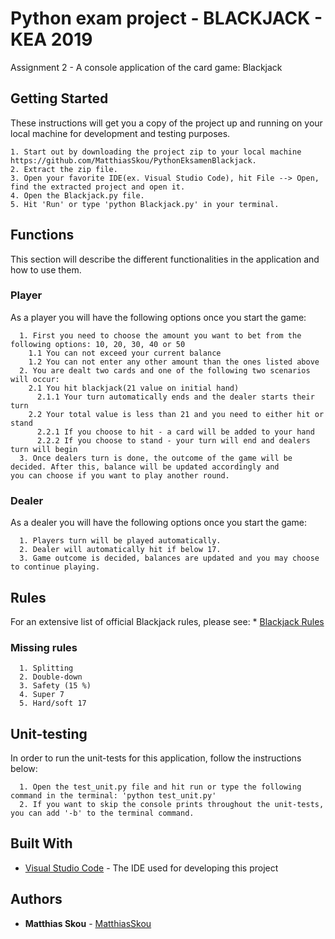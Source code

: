 # Python exam project - BLACKJACK - KEA 2019

Assignment 2 - A console application of the card game: Blackjack

## Getting Started

These instructions will get you a copy of the project up and running on your local machine for development and testing purposes.
  ```
  1. Start out by downloading the project zip to your local machine https://github.com/MatthiasSkou/PythonEksamenBlackjack.
  2. Extract the zip file.
  3. Open your favorite IDE(ex. Visual Studio Code), hit File --> Open, find the extracted project and open it.
  4. Open the Blackjack.py file.
  5. Hit 'Run' or type 'python Blackjack.py' in your terminal.
  ```

## Functions

This section will describe the different functionalities in the application and how to use them.

### Player

As a player you will have the following options once you start the game:

```
  1. First you need to choose the amount you want to bet from the following options: 10, 20, 30, 40 or 50
    1.1 You can not exceed your current balance
    1.2 You can not enter any other amount than the ones listed above
  2. You are dealt two cards and one of the following two scenarios will occur:
    2.1 You hit blackjack(21 value on initial hand)
      2.1.1 Your turn automatically ends and the dealer starts their turn
    2.2 Your total value is less than 21 and you need to either hit or stand
      2.2.1 If you choose to hit - a card will be added to your hand
      2.2.2 If you choose to stand - your turn will end and dealers turn will begin
  3. Once dealers turn is done, the outcome of the game will be decided. After this, balance will be updated accordingly and        you can choose if you want to play another round.
```

### Dealer

As a dealer you will have the following options once you start the game:

```
  1. Players turn will be played automatically.
  2. Dealer will automatically hit if below 17. 
  3. Game outcome is decided, balances are updated and you may choose to continue playing.
```

## Rules

For an extensive list of official Blackjack rules, please see: * [Blackjack Rules](https://en.wikipedia.org/wiki/Blackjack)

### Missing rules

```
  1. Splitting
  2. Double-down
  3. Safety (15 %)
  4. Super 7
  5. Hard/soft 17
```

## Unit-testing

In order to run the unit-tests for this application, follow the instructions below:

```
  1. Open the test_unit.py file and hit run or type the following command in the terminal: 'python test_unit.py'
  2. If you want to skip the console prints throughout the unit-tests, you can add '-b' to the terminal command.
```

## Built With

* [Visual Studio Code](https://code.visualstudio.com/) - The IDE used for developing this project

## Authors

* **Matthias Skou** - [MatthiasSkou](https://github.com/MatthiasSkou)
